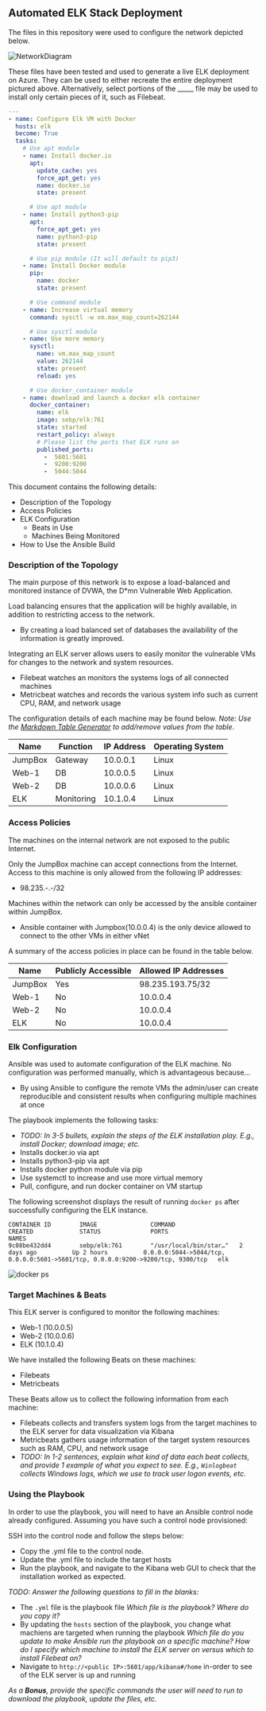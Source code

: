 ## Automated ELK Stack Deployment

The files in this repository were used to configure the network depicted below.

![NetworkDiagram](Network/NetworkDiagram.jpg)

These files have been tested and used to generate a live ELK deployment on Azure. They can be used to either recreate the entire deployment pictured above. Alternatively, select portions of the _____ file may be used to install only certain pieces of it, such as Filebeat.

```yml
---
- name: Configure Elk VM with Docker
  hosts: elk
  become: True
  tasks:
    # Use apt module
    - name: Install docker.io
      apt:
        update_cache: yes
        force_apt_get: yes
        name: docker.io
        state: present

      # Use apt module
    - name: Install python3-pip
      apt:
        force_apt_get: yes
        name: python3-pip
        state: present

      # Use pip module (It will default to pip3)
    - name: Install Docker module
      pip:
        name: docker
        state: present

      # Use command module
    - name: Increase virtual memory
      command: sysctl -w vm.max_map_count=262144

      # Use sysctl module
    - name: Use more memory
      sysctl:
        name: vm.max_map_count
        value: 262144
        state: present
        reload: yes

      # Use docker_container module
    - name: download and launch a docker elk container
      docker_container:
        name: elk
        image: sebp/elk:761
        state: started
        restart_policy: always
        # Please list the ports that ELK runs on
        published_ports:
          -  5601:5601
          -  9200:9200
          -  5044:5044

```

This document contains the following details:
- Description of the Topology
- Access Policies
- ELK Configuration
  - Beats in Use
  - Machines Being Monitored
- How to Use the Ansible Build


### Description of the Topology

The main purpose of this network is to expose a load-balanced and monitored instance of DVWA, the D*mn Vulnerable Web Application.

Load balancing ensures that the application will be highly available, in addition to restricting access to the network.

- By creating a load balanced set of databases the availability of the information is greatly improved.

Integrating an ELK server allows users to easily monitor the vulnerable VMs for changes to the network and system resources.

- Filebeat watches an monitors the systems logs of all connected machines
- Metricbeat watches and records the various system info such as current CPU, RAM, and network usage

The configuration details of each machine may be found below.
_Note: Use the [Markdown Table Generator](http://www.tablesgenerator.com/markdown_tables) to add/remove values from the table_.

| Name     | Function | IP Address | Operating System |
|----------|----------|------------|------------------|
| JumpBox | Gateway  | 10.0.0.1   | Linux            |
| Web-1    | DB       | 10.0.0.5   | Linux            |
| Web-2    | DB       | 10.0.0.6   | Linux            |
| ELK      | Monitoring| 10.1.0.4   | Linux            |

### Access Policies

The machines on the internal network are not exposed to the public Internet. 

Only the JumpBox machine can accept connections from the Internet. Access to this machine is only allowed from the following IP addresses:
- 98.235.-.-/32

Machines within the network can only be accessed by the ansible container within JumpBox.
- Ansible container with Jumpbox(10.0.0.4) is the only device allowed to connect to the other VMs in either vNet

A summary of the access policies in place can be found in the table below.

| Name     | Publicly Accessible | Allowed IP Addresses |
|----------|---------------------|----------------------|
| JumpBox | Yes                 | 98.235.193.75/32    |
| Web-1 |  No            | 10.0.0.4 |
| Web-2 |  No            | 10.0.0.4 |
| ELK   | No            | 10.0.0.4 |

### Elk Configuration

Ansible was used to automate configuration of the ELK machine. No configuration was performed manually, which is advantageous because...
- By using Ansible to configure the remote VMs the admin/user can create reproducible and consistent results when configuring multiple machines at once

The playbook implements the following tasks:
- _TODO: In 3-5 bullets, explain the steps of the ELK installation play. E.g., install Docker; download image; etc._
- Installs docker.io via apt
- Installs python3-pip via apt
- Installs docker python module via pip
- Use systemctl to increase and use more virtual memory
- Pull, configure, and run docker container on VM startup

The following screenshot displays the result of running `docker ps` after successfully configuring the ELK instance.

```
CONTAINER ID        IMAGE               COMMAND                  CREATED             STATUS              PORTS                                                                              NAMES
9c08be432dd4        sebp/elk:761        "/usr/local/bin/star…"   2 days ago          Up 2 hours          0.0.0.0:5044->5044/tcp, 0.0.0.0:5601->5601/tcp, 0.0.0.0:9200->9200/tcp, 9300/tcp   elk

```

![docker ps](Network/docker_ps.png)

### Target Machines & Beats
This ELK server is configured to monitor the following machines:
- Web-1 (10.0.0.5)
- Web-2 (10.0.0.6)
- ELK (10.1.0.4)

We have installed the following Beats on these machines:
- Filebeats
- Metricbeats

These Beats allow us to collect the following information from each machine:
- Filebeats collects and transfers system logs from the target machines to the ELK server for data visualization via Kibana
- Metricbeats gathers usage information of the target system resources such as RAM, CPU, and network usage
- _TODO: In 1-2 sentences, explain what kind of data each beat collects, and provide 1 example of what you expect to see. E.g., `Winlogbeat` collects Windows logs, which we use to track user logon events, etc._

### Using the Playbook
In order to use the playbook, you will need to have an Ansible control node already configured. Assuming you have such a control node provisioned: 

SSH into the control node and follow the steps below:
- Copy the .yml file to the control node.
- Update the .yml file to include the target hosts
- Run the playbook, and navigate to the Kibana web GUI to check that the installation worked as expected.

_TODO: Answer the following questions to fill in the blanks:_
- The `.yml` file is the playbook file _Which file is the playbook? Where do you copy it?_
- By updating the `hosts` section of the playbook, you change what machiens are targeted when running the playbook _Which file do you update to make Ansible run the playbook on a specific machine? How do I specify which machine to install the ELK server on versus which to install Filebeat on?_
- Navigate to `http://<public IP>:5601/app/kibana#/home` in-order to see of the ELK server is up and running 

_As a **Bonus**, provide the specific commands the user will need to run to download the playbook, update the files, etc._